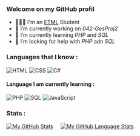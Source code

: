 ### Welcome on my GitHub profil

- 👨🏼‍🎓 I'm an <a href="https://etml.ch" target="_blank">ETML</a> Student
- 🔭 I’m currently working on *042-GesProj2*
- 🌱 I’m currently learning *PHP* and *SQL* 
- 🤔 I’m looking for help with *PHP* adn *SQL*  

### Languages that I know :
![HTML](https://img.shields.io/badge/-HTML-E34F26?style=for-the-badge&logo=HTML5&logoColor=white)
![CSS](https://img.shields.io/badge/-CSS-1572B6?style=for-the-badge&logo=CSS3&logoColor=white)
![C#](https://img.shields.io/badge/-c%20sharp-239120?style=for-the-badge&logo=c%20sharp&logoColor=white)

#### Language I am currently learning : <br>
![PHP](https://img.shields.io/badge/-PHP-777BB4?style=for-the-badge&logo=PHP&logoColor=white)
![SQL](https://img.shields.io/badge/-SQL-4479A1?style=for-the-badge&logo=MySQL&logoColor=white)
![JavaScript](https://img.shields.io/badge/-JavaScript-F7DF1E?style=for-the-badge&logo=JavaScript&logoColor=white)


### Stats : 
[![My GitHub Stats](https://github-readme-stats.vercel.app/api/?username=anthohn&count_private=true&theme=tokyonight&showicons=true)]() &nbsp; &nbsp;
[![My GitHub Language Stats](https://github-readme-stats.vercel.app/api/top-langs/?username=anthohn&langs_count=5&theme=tokyonight)]()
